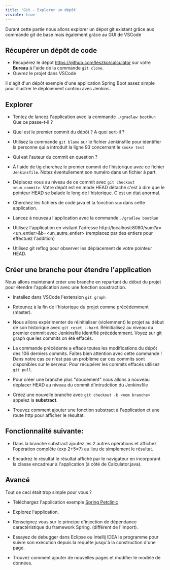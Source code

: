```yaml
---
title: 'Git - Explorer un dépôt'
visible: true
---
```


Durant cette partie nous allons explorer un dépot git existant grâce aux commande git de base mais également grâce au GUI de VSCode

## Récupérer un dépôt de code

- Récupérez le dépot https://github.com/leszko/calculator sur votre **Bureau** à l'aide de la commande `git clone`.
- Ouvrez le projet dans VSCode

Il s'agit d'un dépôt exemple d'une application Spring Boot assez simple pour illustrer le déploiement continu avec Jenkins.

## Explorer

- Tentez de lancez l'application avec la commande `./gradlew bootRun` Que ce passe-t-il ?

- Quel est le premier commit du dépôt ? A quoi sert-il ?

- Utilisez la commande `git blame` sur le fichier Jenkinsfile pour identifier la personne qui a introduit la ligne 93 concernant le `smoke test`

- Qui est l'auteur du commit en question ?

- À l'aide de tig cherchez le premier commit de l'historique avec ce fichier `Jenkinsfile`. Notez éventullement son numéro dans un fichier à part.

- Déplacez vous au niveau de ce commit avec `git checkout <num_commit>`. Votre dépôt est en mode HEAD détaché c'est à dire que le pointeur HEAD se balade le long de l'historique.
C'est un état anormal.

- Cherchez les fichiers de code java et la fonction `sum` dans cette application.

- Lancez à nouveau l'application avec la commande `./gradlew bootRun`

- Utilisez l'application en visitant l'adresse http://localhost:8080/sum?a=<un_entier>&b=<un_autre_entier> (remplacez par des entiers pour effectuez l'addition)

- Utilisez git reflog pour observer les déplacement de votre pointeur HEAD.

## Créer une branche pour étendre l'application

Nous allons maintenant créer une branche en repartant du début du projet pour étendre l'application avec une fonction soustraction.

- Installez dans VSCode l'extension `git graph`

- Retounez à la fin de l'historique du projet comme précédemment (master).

- Nous allons expérimenter de réinitialiser (violemment) le projet au début de son historique avec `git reset --hard`. Réinitialisez au niveau du premier commit avec Jenkinsfile identifié précédemment. Voyez  sur git graph que les commits on été effacés.

- La commande précédente a effacé toutes les modifications du dépôt des 106 derniers commits. Faites bien attention avec cette commande ! Dans notre cas ce n'est pas un problème car ces commits sont disponibles sur le serveur. Pour récupérer les commits effacés utilisez `git pull`.

- Pour créer une branche plus "doucement" nous allons a nouveau déplacer HEAD au niveau du commit d'intrudction du Jenkinsfile

- Créez une nouvelle branche avec `git checkout -b <nom branche>` appelez la **substract**.

- Trouvez comment ajouter une fonction substract à l'application et une route http pour afficher le résultat.

## Fonctionnalité suivante:

- Dans la branche substract ajoutez les 2 autres opérations et affichez l'opération complète (exp 2+5=7) au lieu de simplement le résultat.

- Encadrez le résultat le résultat affiché par le navigateur en incorporant la classe encadreur à l'application (à côté de Calculator.java).

## Avancé

Tout ce ceci était trop simple pour vous ?

- Téléchargez l'application exemple [Spring Petclinic](https://github.com/spring-projects/spring-petclinic)

- Explorez l'application.

- Renseignez vous sur le principe d'injection de dépendance caractéristique du framework Spring. (différent de l'import).

- Essayez de debugger dans Eclipse ou Intellij IDEA le programme pour suivre son exécution depuis la requête jusqu'à la construction d'une page.

- Trouvez comment ajouter de nouvelles pages et modifier le modèle de données.



